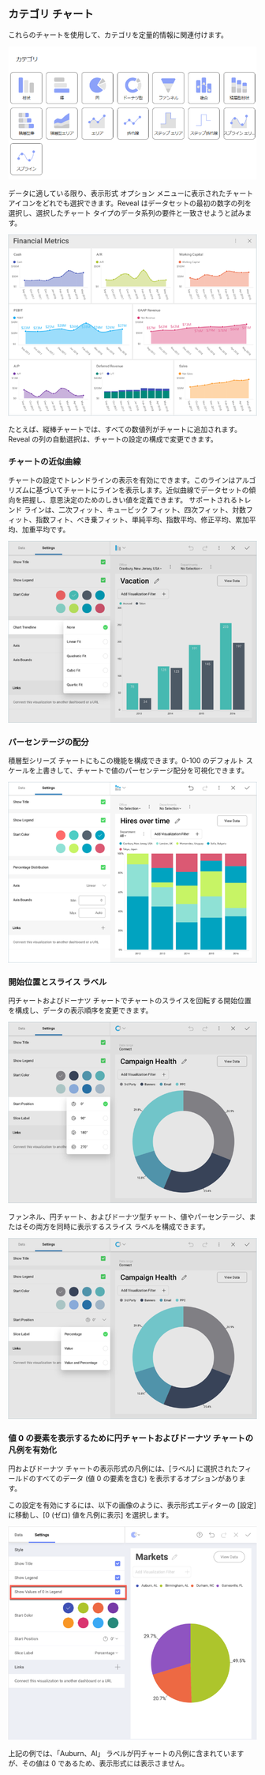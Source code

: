## カテゴリ チャート

これらのチャートを使用して、カテゴリを定量的情報に関連付けます。

![Category charts variations](images/category-charts.png)

データに適している限り、表示形式 オプション メニューに表示されたチャート アイコンをどれでも選択できます。Reveal はデータセットの最初の数字の列を選択し、選択したチャート タイプのデータ系列の要件と一致させようと試みます。

![Various charts visualizations in a dashboard](images/various-charts_all.png)

たとえば、縦棒チャートでは、すべての数値列がチャートに追加されます。Reveal の列の自動選択は、チャートの設定の構成で変更できます。

### チャートの近似曲線

チャートの設定でトレンドラインの表示を有効にできます。このラインはアルゴリズムに基づいてチャートにラインを表示します。近似曲線でデータセットの傾向を把握し、意思決定のためのしきい値を定義できます。
サポートされるトレンド ラインは、二次フィット、キュービック フィット、四次フィット、対数フィット、指数フィト、べき乗フィット、単純平均、指数平均、修正平均、累加平均、加重平均です。

![Chart trendline options](images/chart-trendlines.png)

### パーセンテージの配分

積層型シリーズ チャートにもこの機能を構成できます。0-100 のデフォルト スケールを上書きして、チャートで値のパーセンテージ配分を可視化できます。

![Pivot editor view stacked percentage distribution setting](images/pivot-editor-view-stacked-percentage-distribution.png)

### 開始位置とスライス ラベル

円チャートおよびドーナツ チャートでチャートのスライスを回転する開始位置を構成し、データの表示順序を変更できます。

![Pie doughnut start position setting](images/pie-doughnut-start-position.png)

ファンネル、円チャート、およびドーナツ型チャート、値やパーセンテージ、またはその両方を同時に表示するスライス ラベルを構成できます。

![Pivot editor slice labels setting](images/pivot-editor-view-slice-labels.png)

### 値 0 の要素を表示するために円チャートおよびドーナツ チャートの凡例を有効化

円およびドーナツ チャートの表示形式の凡例には、[ラベル] に選択されたフィールドのすべてのデータ (値 0 の要素を含む) を表示するオプションがあります。

この設定を有効にするには、以下の画像のように、表示形式エディターの [設定] に移動し、[0 (ゼロ) 値を凡例に表示] を選択します。

![Enabling the legend setting in the visualization editor](images/pie-doughnut-chart-legends-value-zero-setting.png)

上記の例では、「Auburn、Al」 ラベルが円チャートの凡例に含まれていますが、その値は 0 であるため、表示形式には表示さません。
